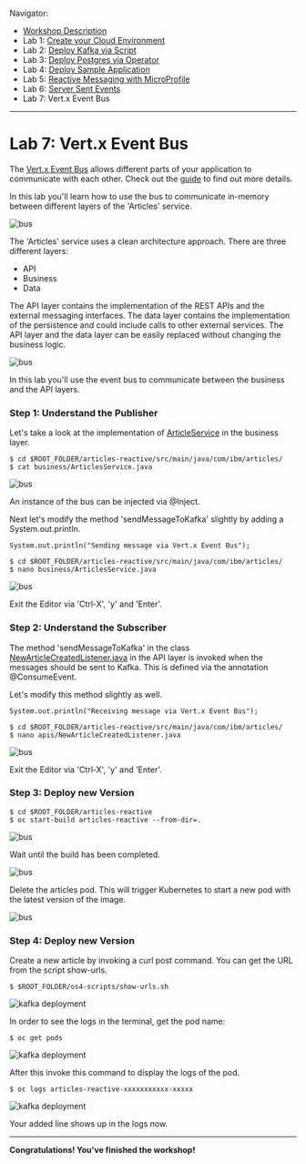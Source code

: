 Navigator:
* [Workshop Description](https://nheidloff.github.io/workshop-quarkus-openshift-reactive-messaging/)
* Lab 1: [Create your Cloud Environment](lab1.md)
* Lab 2: [Deploy Kafka via Script](lab2.md)
* Lab 3: [Deploy Postgres via Operator](lab3.md)
* Lab 4: [Deploy Sample Application](lab4.md)
* Lab 5: [Reactive Messaging with MicroProfile](lab5.md)
* Lab 6: [Server Sent Events](lab6.md)
* Lab 7: Vert.x Event Bus

---

# Lab 7: Vert.x Event Bus

The [Vert.x Event Bus](https://vertx.io/docs/vertx-core/java/#event_bus) allows different parts of your application to communicate with each other. Check out the [guide](https://quarkus.io/guides/reactive-messaging) to find out more details.

In this lab you'll learn how to use the bus to communicate in-memory between different layers of the 'Articles' service.

![bus](../images/event-bus1.png)

The 'Articles' service uses a clean architecture approach. There are three different layers:

* API
* Business
* Data

The API layer contains the implementation of the REST APIs and the external messaging interfaces. The data layer contains the implementation of the persistence and could include calls to other external services. The API layer and the data layer can be easily replaced without changing the business logic.

![bus](../images/event-bus2.png)

In this lab you'll use the event bus to communicate between the business and the API layers.

### Step 1: Understand the Publisher

Let's take a look at the implementation of [ArticleService](https://github.com/IBM/cloud-native-starter/blob/master/reactive/articles-reactive/src/main/java/com/ibm/articles/business/ArticleService.java) in the business layer.

```
$ cd $ROOT_FOLDER/articles-reactive/src/main/java/com/ibm/articles/
$ cat business/ArticlesService.java
```

![bus](../images/event-bus3.png)

An instance of the bus can be injected via @Inject.

Next let's modify the method 'sendMessageToKafka' slightly by adding a System.out.println.

```
System.out.println("Sending message via Vert.x Event Bus");
```

```
$ cd $ROOT_FOLDER/articles-reactive/src/main/java/com/ibm/articles/
$ nano business/ArticlesService.java
```

![bus](../images/event-bus4.png)

Exit the Editor via 'Ctrl-X', 'y' and 'Enter'.

### Step 2: Understand the Subscriber


The method 'sendMessageToKafka' in the class [NewArticleCreatedListener.java](https://github.com/IBM/cloud-native-starter/blob/master/reactive/articles-reactive/src/main/java/com/ibm/articles/apis/NewArticleCreatedListener.java) in the API layer is invoked when the messages should be sent to Kafka. This is defined via the annotation @ConsumeEvent.

Let's modify this method slightly as well.

```
System.out.println("Receiving message via Vert.x Event Bus");
```

```
$ cd $ROOT_FOLDER/articles-reactive/src/main/java/com/ibm/articles/
$ nano apis/NewArticleCreatedListener.java
```

![bus](../images/event-bus5.png)

Exit the Editor via 'Ctrl-X', 'y' and 'Enter'.

### Step 3: Deploy new Version

```
$ cd $ROOT_FOLDER/articles-reactive
$ oc start-build articles-reactive --from-dir=.
```

![bus](../images/event-bus6.png)

Wait until the build has been completed.

![bus](../images/event-bus7.png)

Delete the articles pod. This will trigger Kubernetes to start a new pod with the latest version of the image.

![bus](../images/event-bus8.png)

### Step 4: Deploy new Version

Create a new article by invoking a curl post command. You can get the URL from the script show-urls.

```
$ $ROOT_FOLDER/os4-scripts/show-urls.sh
```

![kafka deployment](../images/microprofile-kafka8.png)

In order to see the logs in the terminal, get the pod name:

```
$ oc get pods
```

![kafka deployment](../images/event-bus9.png)

After this invoke this command to display the logs of the pod.

```
$ oc logs articles-reactive-xxxxxxxxxxx-xxxxx
```

![kafka deployment](../images/event-bus10.png)

Your added line shows up in the logs now.

---

__Congratulations! You've finished the workshop!__
